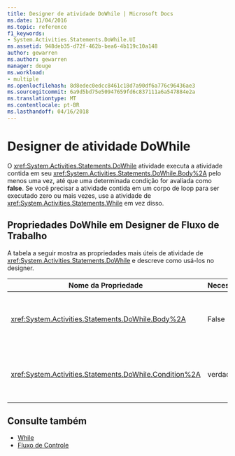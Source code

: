 ```yaml
---
title: Designer de atividade DoWhile | Microsoft Docs
ms.date: 11/04/2016
ms.topic: reference
f1_keywords:
- System.Activities.Statements.DoWhile.UI
ms.assetid: 948deb35-d72f-462b-bea6-4b119c10a148
author: gewarren
ms.author: gewarren
manager: douge
ms.workload:
- multiple
ms.openlocfilehash: 8d8edec0edcc8461c18d7a90df6a776c96436ae3
ms.sourcegitcommit: 6a9d5bd75e50947659fd6c837111a6a547884e2a
ms.translationtype: MT
ms.contentlocale: pt-BR
ms.lasthandoff: 04/16/2018
---
```

# <a name="dowhile-activity-designer"></a>Designer de atividade DoWhile
O <xref:System.Activities.Statements.DoWhile> atividade executa a atividade contida em seu <xref:System.Activities.Statements.DoWhile.Body%2A> pelo menos uma vez, até que uma determinada condição for avaliada como **false**. Se você precisar a atividade contida em um corpo de loop para ser executado zero ou mais vezes, use a atividade de <xref:System.Activities.Statements.While> em vez disso.

## <a name="dowhile-properties-in-the-workflow-designer"></a>Propriedades DoWhile em Designer de Fluxo de Trabalho
 A tabela a seguir mostra as propriedades mais úteis de atividade de <xref:System.Activities.Statements.DoWhile> e descreve como usá-los no designer.

|Nome da Propriedade|Necessária|Uso|
|-------------------|--------------|-----------|
|<xref:System.Activities.Statements.DoWhile.Body%2A>|False|A atividade para executar enquanto a condição é **true**. Para adicionar o <xref:System.Activities.Statements.DoWhile.Body%2A> atividade, remover uma atividade da caixa de ferramentas para a **corpo** caixa o **DoWhile** designer de atividade com o texto da dica "Descartar atividade aqui".|
|<xref:System.Activities.Statements.DoWhile.Condition%2A>|verdadeiro|A condição a ser avaliada após cada iteração do loop. Para definir o <xref:System.Activities.Statements.DoWhile.Condition%2A>, digite um [!INCLUDE[vbprvb](../code-quality/includes/vbprvb_md.md)] expressão no **condição** caixa o **DoWhile** atividade designer ou na grade de propriedades.|

## <a name="see-also"></a>Consulte também

- [While](../workflow-designer/while-activity-designer.md)
- [Fluxo de Controle](../workflow-designer/control-flow-activity-designers.md)